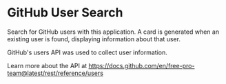 # GitHub User Search

Search for GitHub users with this application. A card is generated when an existing user is found, displaying information about that user.

GitHub's users API was used to collect user information.

Learn more about the API at https://docs.github.com/en/free-pro-team@latest/rest/reference/users
